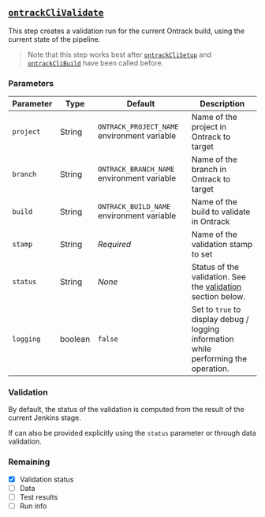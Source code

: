 ## [`ontrackCliValidate`](ontrackCliValidate.groovy)

This step creates a validation run for the current Ontrack build, using the current state of the pipeline.

> Note that this step works best after [`ontrackCliSetup`](ontrackCliSetup.md) and [`ontrackCliBuild`](ontrackCliBuild.md) have been called before.

### Parameters

| Parameter | Type | Default | Description |
|---|---|---|---|
| `project` | String | `ONTRACK_PROJECT_NAME` environment variable | Name of the project in Ontrack to target |
| `branch` | String | `ONTRACK_BRANCH_NAME` environment variable | Name of the branch in Ontrack to target |
| `build` | String | `ONTRACK_BUILD_NAME` environment variable | Name of the build to validate in Ontrack |
| `stamp` | String | _Required_ | Name of the validation stamp to set |
| `status` | String | _None_ | Status of the validation. See the [validation](#validation) section below. |
| `logging` | boolean | `false` | Set to `true` to display debug / logging information while performing the operation. |

### Validation

By default, the status of the validation is computed from the result of the current Jenkins stage.

If can also be provided explicitly using the `status` parameter or through data validation.

### Remaining

- [x] Validation status
- [ ] Data
- [ ] Test results
- [ ] Run info
